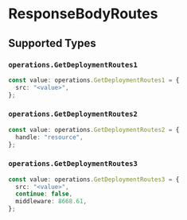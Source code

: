 # ResponseBodyRoutes


## Supported Types

### `operations.GetDeploymentRoutes1`

```typescript
const value: operations.GetDeploymentRoutes1 = {
  src: "<value>",
};
```

### `operations.GetDeploymentRoutes2`

```typescript
const value: operations.GetDeploymentRoutes2 = {
  handle: "resource",
};
```

### `operations.GetDeploymentRoutes3`

```typescript
const value: operations.GetDeploymentRoutes3 = {
  src: "<value>",
  continue: false,
  middleware: 8668.61,
};
```

